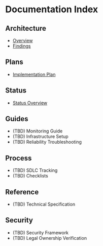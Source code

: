 # Documentation Index

## Architecture
- [Overview](./architecture/overview.md)
- [Findings](./architecture/findings.md)

## Plans
- [Implementation Plan](./plans/implementation-plan.md)

## Status
- [Status Overview](./status/README.md)

## Guides
- (TBD) Monitoring Guide
- (TBD) Infrastructure Setup
- (TBD) Reliability Troubleshooting

## Process
- (TBD) SDLC Tracking
- (TBD) Checklists

## Reference
- (TBD) Technical Specification

## Security
- (TBD) Security Framework
- (TBD) Legal Ownership Verification